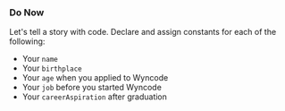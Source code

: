 ### Do Now

Let's tell a story with code.
Declare and assign constants for each of the following:

* Your `name`
* Your `birthplace`
* Your `age` when you applied to Wyncode
* Your `job` before you started Wyncode
* Your `careerAspiration` after graduation
